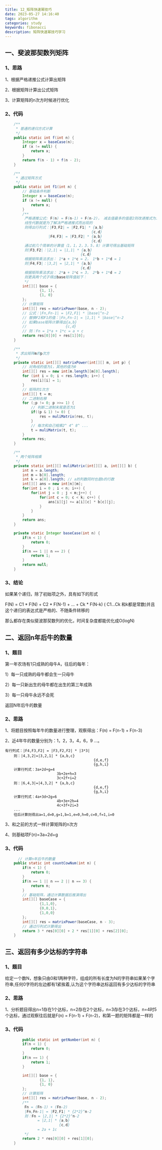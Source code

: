 ```yaml
---
title: 12_矩阵快速幂技巧
date: 2023-05-27 14:16:40
tags: algorithm
categories: study
keywords: fibonacci
description: 矩阵快速幂技巧学习
---
```


## 一、斐波那契数列矩阵

### 1、思路

1、根据严格递推公式计算出矩阵

2、根据矩阵计算出公式矩阵

3、计算矩阵的n次方时候进行优化

### 2、代码

```java
    /**
     * 普通的递归方式计算
     */
    public static int f(int n) {
        Integer x = baseCase(n);
        if (x != null) {
            return x;
        }
        return f(n - 1) + f(n - 2);
    }

    /**
     * 通过矩阵方式
     */
    public static int f1(int n) {
        // 基础条件判断
        Integer x = baseCase(n);
        if (x != null) {
            return x;
        }
        /**
         严格递推公式: F(n) = F(n-1) + F(n-2)， 减去值最多的值是2则改递推式为二阶递推
         线性代数就是为了解决严格递推式而出现的
         则得出行列式：|F3,F2| = |F2,F1| * {a,b}
                                        {c,d}
                    |F4,F3| = |F3,F2| * {a,b}
                                        {c,d}
         通过前几个简单的计算值（1，1，2，3，5，8）计算可得出基础矩阵
         则|F3,F2|：|2,1| = |1,1| * {a,b}
                                   {c,d}
         根据矩阵乘法求出： 1*a + 1*c = 2， 1*b + 1*d = 1
         则|F4,F3|：|3,2| = |2,1| * {a,b}
                                   {c,d}
         根据矩阵乘法求出： 2*a + 1*c = 3， 2*b + 1*d = 2
         则更具两个式子得出base矩阵值如下：
         */
        int[][] base = {
                {1, 1},
                {1, 0}
        };
        // 计算矩阵
        int[][] res = matrixPower(base, n - 2);
        // 公式：|Fn,Fn-1| = |F2,F1| * |base|^n-2
        // 替换F2和F1的值：|Fn,Fn-1| = |1,1| * |base|^n-2
        // 如果base矩阵计算得出{a,b}
        //                  {c,d}
        // 则：Fn = 1*a + 1*c = a + c
        return res[0][0] + res[1][0];
    }

    /**
     * 求出矩阵m的p次方
     */
    private static int[][] matrixPower(int[][] m, int p) {
        // 对角线的值为1，其他的值为0
        int[][] res = new int[m.length][m[0].length];
        for (int i = 0; i < res.length; i++) {
            res[i][i] = 1;
        }
        // 矩阵的1次方
        int[][] t = m;
        // 二进制右移
        for (;p != 0; p >>= 1) {
            // 判断二进制末尾是否为1
            if((p & 1) != 0) {
                res = muliMatrix(res, t);
            }
            // 每次和自己相乘2^ 4^ 8^ ...
            t = muliMatrix(t, t);
        }
        return res;
    }

    /**
     * 两个矩阵相乘
     */
    private static int[][] muliMatrix(int[][] a, int[][] b) {
        int n = a.length;
        int m = b[0].length;
        int k = a[0].length; // a的列数同时也是b的行数
        int[][] ans = new int[n][m];
        for(int i = 0 ; i < n; i++) {
            for(int j = 0 ; j < m;j++) {
                for(int c = 0; c < k; c++) {
                    ans[i][j] += a[i][c] * b[c][j];
                }
            }
        }
        return ans;
    }

    private static Integer baseCase(int n) {
        if(n < 1) {
            return 0;
        }
        if(n == 1 || n == 2) {
            return 1;
        }
        return null;
    }
```

### 3、结论

如果某个递归，除了初始项之外，具有如下的形式

F(N) = C1 * F(N) + C2 * F(N-1) + … + Ck * F(N-k) ( C1…Ck 和k都是常数)并且这个递归的表达式是严格的、不随条件转移的

那么都存在类似斐波那契数列的优化，时间复杂度都能优化成O(logN)

## 二、返回n年后牛的数量

### 1、题目

第一年农场有1只成熟的母牛A，往后的每年：

1）每一只成熟的母牛都会生一只母牛

2）每一只新出生的母牛都在出生的第三年成熟

3）每一只母牛永远不会死

返回N年后牛的数量

### 2、思路

1、将题目按照每年牛的数量进行整理，观察得出：F(n) = F(n-1)  + F(n-3)

2、近4年牛的数量分别为：1，2，3，4，6，9 ...。 

```
有行列式：|F4,F3,F2| = |F3,F2,F2| * |3*3|
    则：|4,3,2|=|3,2,1| * {a,b,c}
       									 {d,e,f}
       									 {g,h,i}
    计算行列式：3a+2d+g=4
    					3b+2e+h=3
    					3c+2f+i=2
    则：|6,4,3|=|4,3,2| * {a,b,c}
       									 {d,e,f}
       									 {g,h,i}
    计算行列式：4a+3d+2g=6
    					4b+3e+2h=4
    					4c+3f+2i=3
    ...
    往后计算则得出a=1,d=0,g=1,b=1,e=0,h=0,c=0,f=1,i=0
```

3、和之前的方式一样计算矩阵的n次方

4、则基础项F(n)=3a+2d+g

### 3、代码

```java
	  // 计算n年后牛的数量
    public static int countCowNum(int n) {
        if(n < 1) {
            return 0;
        }
        if(n == 1 || n == 2 || n == 3) {
            return n;
        }
        // 基础矩阵，通过计算数据后推演得出
        int[][] baseCase = {
                {1,1,0},
                {0,0,1},
                {1,0,0}
        };
        int[][] res = matrixPower(baseCase, n - 3);
        // 通过行列式计算得出
        return 3 * res[0][0] + 2 * res[1][0] + res[2][0];
    }
```

## 三、返回有多少达标的字符串

### 1、题目

给定一个数N，想象只由0和1两种字符，组成的所有长度为N的字符串如果某个字符串,任何0字符的左边都有1紧挨着,认为这个字符串达标返回有多少达标的字符串

### 2、思路

1、分析题目得出n=1存在1个达标，n=2存在2个达标，n=3存在3个达标，n=4时5个达标，通过观察往后就是F(n) = F(n-1) + F(n-2)，和第一题的矩阵都是一样的

### 3、代码

```java
	    public static int getNumber(int n) {
        if(n < 1) {
            return 0;
        }
        if(n == 1) {
            return 1;
        }

        int[][] base = {
                {1, 1},
                {1, 0}
        };
        // 计算矩阵
        int[][] res = matrixPower(base, n - 2);
        /**
         Fn = (Fn-1) + (Fn-2)
         |Fn,Fn-1| = |F2,F1| * {2*2}^n-2
         则：Fn = |2,1| * {2*2}^n-2
               = |2,1| * {a,b}
                         {c,d}
               = 2a + 1c
         */
        return 2 * res[0][0] + res[1][0];
    }
```

